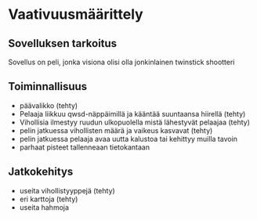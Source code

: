 # Vaativuusmäärittely

## Sovelluksen tarkoitus

Sovellus on peli, jonka visiona olisi olla jonkinlainen twinstick shootteri

## Toiminnallisuus
 - päävalikko (tehty)
 - Pelaaja liikkuu qwsd-näppäimillä ja kääntää suuntaansa hiirellä (tehty)
 - Vihollisia ilmestyy ruudun ulkopuolella mistä lähestyvät pelaajaa (tehty)
 - pelin jatkuessa vihollisten määrä ja vaikeus kasvavat (tehty)
 - pelin jatkuessa pelaaja avaa uutta kalustoa tai kehittyy muilla tavoin
 - parhaat pisteet tallenneaan tietokantaan

## Jatkokehitys
 - useita vihollistyyppejä (tehty)
 - eri karttoja (tehty)
 - useita hahmoja 
